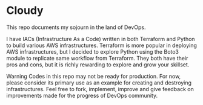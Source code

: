 # Cloudy

This repo documents my sojourn in the land of DevOps. 

I have IACs (Infrastructure As a Code) written in both Terraform and Python to build various AWS infrastructures. Terraform is more popular in deploying AWS infrastructures, but I decided to explore Python using the Boto3 module to replicate same workflow from Terraform. They both have their pros and cons, but it is richly rewarding to explore and grow your skillset.

Warning
Codes in this repo may not be ready for production. For now, please consider its primary use as an example for creating and destroying infrastructures. Feel free to fork, implement, improve and give feedback on improvements made for the progress of DevOps community.
